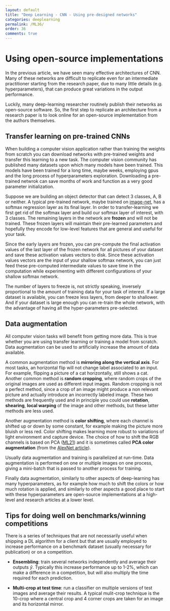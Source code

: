 ```yaml
---
layout: default
title: "Deep Learning - CNN - Using pre-designed networks"
categories: deeplearning
permalink: /ML36/
order: 36
comments: true
---
```


# Using open-source implementations 
In the previous article, we have seen many effective architectures of CNN. Many of these networks are difficult to replicate even for an intermediate practitioner starting from the research paper, due to many little details (e.g. hyperparameters), that can produce great variations in the output performance.

Luckily, many deep-learning researcher routinely publish their networks as open-source software. So, the first step to replicate an architecture from a research paper is to look online for an open-source implementation from the authors themselves.

## Transfer learning on pre-trained CNNs
When building a computer vision application rather than training the weights from scratch you can download networks with pre-trained weights and transfer this learning to a new task. The computer vision community has published many datasets upon which many models have been trained. This models have been trained for a long time, maybe weeks, employing gpus and the long process of hyperparameters exploration. Downloading a pre-trained netwrok can save months of work and function as a very good parameter initialization.

Suppose we are building an object detector that can detect 3 classes, A, B or neither. A typical pre-trained network, maybe trained on [image-net](http://www.image-net.org/), has a softmax regression layer as its final layer. In order to transfer-learning we first get rid of the softmax layer and build our softmax layer of interest, with 3 classes. The remaining layers in the network are **frozen** and will not be trained. These frozen layers will maintain their pre-learned parameters and hopefully they encode for low-level features that are general and useful for your task.

Since the early layers are frozen, you can pre-compute the final activation values of the last layer of the frozen network for all pictures of your dataset and save these activation values vectors to disk. Since these activation values vectors are the input of your shallow softmax network, you can just feed these pre-computed intermediate values to save time in the computation while experimenting with different configurations of your shallow softmax network.

The number of layers to freeze is, not strictly speaking, inversely proportional to the amount of training data for your task of interest. If a large dataset is available, you can freeze less layers, from deeper to shallower. And if your dataset is large enough you can re-train the whole network, with the advantage of having all the hyper-parameters pre-selected.

## Data augmentation
All computer vision tasks will benefit from getting more data. This is true whether you are using transfer learning or training a model from scratch. Data augmentation can be used to artificially increase the amount of data available.

A common augmentation method is **mirroring along the vertical axis**. For most tasks, an horizontal flip will not change label associated to an input. For example, flipping a picture of a cat horizontally, still shows a cat. Another common method is **random cropping**, where random crops of the original images are used as different input images. Random cropping is not a perfect method, since a crop of an image might produce a non relevant picture and actually introduce an incorrectly labeled image. These two methods are frequently used and in principle you could use **rotation**, **shearing**, **local warping** of the image and other methods, but these latter methods are less used.

Another augmentation method is **color shifting**, where each channel is shifted up or down by some constant, for example making the picture more bluish or less red. Color shifting makes learning more robust to variations of light environment and capture device. The choice of how to shift the RGB channels is based on PCA (<a href="{{site.basurl}}/ML/ML21">ML21</a>) and it is sometimes called **PCA color augmentation** (from the [AlexNet article](https://papers.nips.cc/paper/2012/file/c399862d3b9d6b76c8436e924a68c45b-Paper.pdf)).

Usually data augmentation and training is parallelized at run-time. Data augmentation is performed on one or multiple images on one process, giving a mini-batch that is passed to another process for training.

Finally data augmentation, similarly to other aspects of deep-learning has many hyperparameters, as for example how much to shift the colors or how much rotation is applied, and similarly to other aspects a good place to start with these hyperparameters are open-source implementations at a high-level and research articles at a lower level.

## Tips for doing well on benchmarks/winning competitions
There is a series of techniques that are not necessarily useful when shipping a DL algorithm for a client but that are usually employed to increase performance on a benchmark dataset (usually necessary for publication) or on a competition.

* **Ensembling**: train several networks independently and average their outputs  $\hat{y}$. Typically this increase performance up to 1-2%, which can make a difference in a competition, but will also multiply the time required for each prediction.

* **Multi-crop at test time**: run a classifier on multiple versions of test images and average their results. A typical mulit-crop technique is the 10-crop where a central crop and 4 corner crops are taken for an image and its horizontal mirror.
